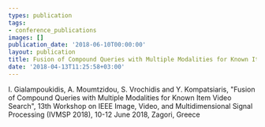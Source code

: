 ```yaml
---
types: publication
tags:
- conference_publications
images: []
publication_date: '2018-06-10T00:00:00'
layout: publication
title: Fusion of Compound Queries with Multiple Modalities for Known Item Video Search
date: '2018-04-13T11:25:58+03:00'
---
```

<p>I. Gialampoukidis, A. Moumtzidou, S. Vrochidis and Y. Kompatsiaris, "Fusion of Compound Queries with Multiple Modalities for Known Item Video Search", 13th Workshop on IEEE Image, Video, and Multidimensional Signal Processing (IVMSP 2018), 10-12 June 2018, Zagori, Greece</p>
